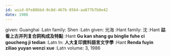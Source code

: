 ```yaml
---
id: uuid-8fe88bbd-0c8d-467b-8564-aa877b7b0e42
date: 1986
---
```


given: Guanghai :Latn
family: Shen :Latn
given: 光海 :Hant
family: 沈 :Hant
**詁看上古并列复合詞构成及特點** :Hant
**Gu kan shang gu binglie fuhe ci goucheng ji tedian** :Latn
In: 
**人大复印資料語言文字學** :Hant
**Renda fuyin ziliao yuyan wenzi xue** :Latn
volume: 3, 1986
